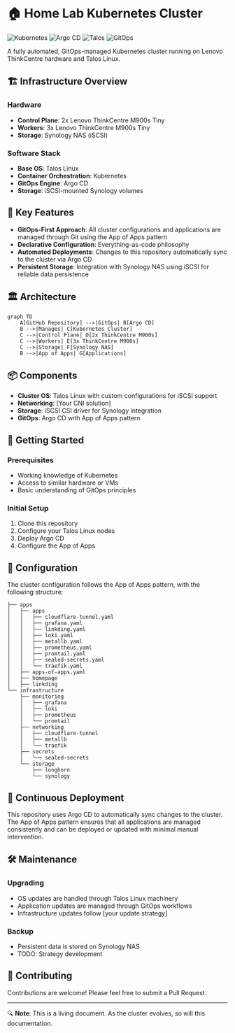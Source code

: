 # 🏠 Home Lab Kubernetes Cluster

![Kubernetes](https://img.shields.io/badge/kubernetes-%23326ce5.svg?style=for-the-badge&logo=kubernetes&logoColor=white)
![Argo CD](https://img.shields.io/badge/argo-EF7B4D.svg?style=for-the-badge&logo=argo&logoColor=white)
![Talos](https://img.shields.io/badge/Talos%20Linux-gray.svg?style=for-the-badge)
![GitOps](https://img.shields.io/badge/GitOps-yellow.svg?style=for-the-badge)

A fully automated, GitOps-managed Kubernetes cluster running on Lenovo ThinkCentre hardware and Talos Linux.

## 🏗️ Infrastructure Overview

### Hardware
- **Control Plane**: 2x Lenovo ThinkCentre M900s Tiny
- **Workers**: 3x Lenovo ThinkCentre M900s Tiny
- **Storage**: Synology NAS (iSCSI)

### Software Stack
- **Base OS**: Talos Linux
- **Container Orchestration**: Kubernetes
- **GitOps Engine**: Argo CD
- **Storage**: iSCSI-mounted Synology volumes

## 🌟 Key Features

- **GitOps-First Approach**: All cluster configurations and applications are managed through Git using the App of Apps pattern
- **Declarative Configuration**: Everything-as-code philosophy
- **Automated Deployments**: Changes to this repository automatically sync to the cluster via Argo CD
- **Persistent Storage**: Integration with Synology NAS using iSCSI for reliable data persistence

## 🏛️ Architecture

```mermaid
graph TD
    A[GitHub Repository] -->|GitOps| B[Argo CD]
    B -->|Manages| C[Kubernetes Cluster]
    C -->|Control Plane| D[2x ThinkCentre M900s]
    C -->|Workers| E[3x ThinkCentre M900s]
    C -->|Storage| F[Synology NAS]
    B -->|App of Apps| G[Applications]
```

## 📦 Components

- **Cluster OS**: Talos Linux with custom configurations for iSCSI support
- **Networking**: [Your CNI solution]
- **Storage**: iSCSI CSI driver for Synology integration
- **GitOps**: Argo CD with App of Apps pattern

## 🚀 Getting Started

### Prerequisites
- Working knowledge of Kubernetes
- Access to similar hardware or VMs
- Basic understanding of GitOps principles

### Initial Setup
1. Clone this repository
2. Configure your Talos Linux nodes
3. Deploy Argo CD
4. Configure the App of Apps

## 📝 Configuration

The cluster configuration follows the App of Apps pattern, with the following structure:

```
├── apps
│   ├── apps
│   │   ├── cloudflare-tunnel.yaml
│   │   ├── grafana.yaml
│   │   ├── linkding.yaml
│   │   ├── loki.yaml
│   │   ├── metallb.yaml
│   │   ├── prometheus.yaml
│   │   ├── promtail.yaml
│   │   ├── sealed-secrets.yaml
│   │   └── traefik.yaml
│   ├── apps-of-apps.yaml
│   ├── homepage
│   ├── linkding
└── infrastructure
    ├── monitoring
    │   ├── grafana
    │   ├── loki
    │   ├── prometheus
    │   └── promtail
    ├── networking
    │   ├── cloudflare-tunnel
    │   ├── metallb
    │   └── traefik
    ├── secrets
    │   └── sealed-secrets
    └── storage
        ├── longhorn
        └── synology

```

## 🔄 Continuous Deployment

This repository uses Argo CD to automatically sync changes to the cluster. The App of Apps pattern ensures that all applications are managed consistently and can be deployed or updated with minimal manual intervention.

## 🛠️ Maintenance

### Upgrading
- OS updates are handled through Talos Linux machinery
- Application updates are managed through GitOps workflows
- Infrastructure updates follow [your update strategy]

### Backup
- Persistent data is stored on Synology NAS
- TODO: Strategy development

## 🤝 Contributing

Contributions are welcome! Please feel free to submit a Pull Request.


---

🔍 **Note**: This is a living document. As the cluster evolves, so will this documentation.
